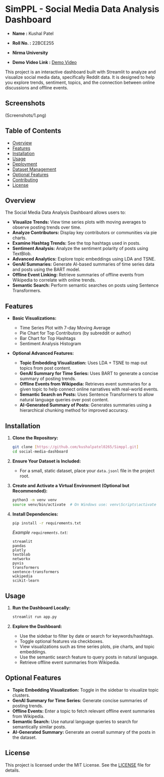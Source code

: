 # SimPPL - Social Media Data Analysis Dashboard

- **Name :** Kushal Patel
- **Roll No. :** 22BCE255
- **Nirma University**

- **Demo Video Link :** [Demo Video](https://drive.google.com/file/d/1h8JCwVlwVyHMmnvGHuZw_K_nOLiDdLgu/view?usp=sharing)

This project is an interactive dashboard built with Streamlit to analyze and visualize social media data, specifically Reddit data. It is designed to help you explore trends, sentiment, topics, and the connection between online discussions and offline events.

## Screenshots

(Screenshots/1.png)

## Table of Contents

- [Overview](#overview)
- [Features](#features)
- [Installation](#installation)
- [Usage](#usage)
- [Deployment](#deployment)
- [Dataset Management](#dataset-management)
- [Optional Features](#optional-features)
- [Contributing](#contributing)
- [License](#license)

## Overview

The Social Media Data Analysis Dashboard allows users to:
- **Visualize Trends:** View time series plots with moving averages to observe posting trends over time.
- **Analyze Contributors:** Display key contributors or communities via pie charts.
- **Examine Hashtag Trends:** See the top hashtags used in posts.
- **Sentiment Analysis:** Analyze the sentiment polarity of posts using TextBlob.
- **Advanced Analytics:** Explore topic embeddings using LDA and TSNE.
- **GenAI Summaries:** Generate AI-based summaries of time series data and posts using the BART model.
- **Offline Event Linking:** Retrieve summaries of offline events from Wikipedia to correlate with online trends.
- **Semantic Search:** Perform semantic searches on posts using Sentence Transformers.

## Features

- **Basic Visualizations:**
  - Time Series Plot with 7-day Moving Average
  - Pie Chart for Top Contributors (by subreddit or author)
  - Bar Chart for Top Hashtags
  - Sentiment Analysis Histogram

- **Optional Advanced Features:**
  - **Topic Embedding Visualization:** Uses LDA + TSNE to map out topics from post content.
  - **GenAI Summary for Time Series:** Uses BART to generate a concise summary of posting trends.
  - **Offline Events from Wikipedia:** Retrieves event summaries for a given topic to help connect online narratives with real-world events.
  - **Semantic Search on Posts:** Uses Sentence Transformers to allow natural language queries over post content.
  - **AI-Generated Summary of Posts:** Generates summaries using a hierarchical chunking method for improved accuracy.

## Installation

1. **Clone the Repository:**

   ```bash
   git clone [https://github.com/kushalpatel0265/Simppl.git]
   cd social-media-dashboard
   ```

2. **Ensure Your Dataset is Included:**
   
   - For a small, static dataset, place your `data.jsonl` file in the project root.

3. **Create and Activate a Virtual Environment (Optional but Recommended):**

   ```bash
   python3 -m venv venv
   source venv/bin/activate  # On Windows use: venv\Scripts\activate
   ```

4. **Install Dependencies:**

   ```bash
   pip install -r requirements.txt
   ```

   *Example `requirements.txt`:*
   ```
   streamlit
   pandas
   plotly
   textblob
   networkx
   pyvis
   transformers
   sentence-transformers
   wikipedia
   scikit-learn
   ```

## Usage

1. **Run the Dashboard Locally:**

   ```bash
   streamlit run app.py
   ```

2. **Explore the Dashboard:**

   - Use the sidebar to filter by date or search for keywords/hashtags.
   - Toggle optional features via checkboxes.
   - View visualizations such as time series plots, pie charts, and topic embeddings.
   - Use the semantic search feature to query posts in natural language.
   - Retrieve offline event summaries from Wikipedia.

## Optional Features

- **Topic Embedding Visualization:** Toggle in the sidebar to visualize topic clusters.
- **GenAI Summary for Time Series:** Generate concise summaries of posting trends.
- **Offline Events:** Enter a topic to fetch relevant offline event summaries from Wikipedia.
- **Semantic Search:** Use natural language queries to search for semantically similar posts.
- **AI-Generated Summary:** Generate an overall summary of the posts in the dataset.


## License

This project is licensed under the MIT License. See the [LICENSE](LICENSE) file for details.
